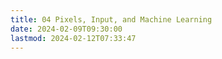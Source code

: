 ```yaml
---
title: 04 Pixels, Input, and Machine Learning
date: 2024-02-09T09:30:00
lastmod: 2024-02-12T07:33:47
---
```

